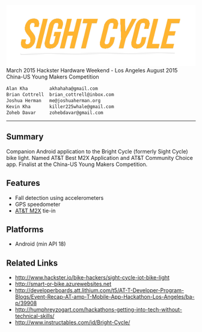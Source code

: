 ![Bright Cycle](assets/logo_transparent.png "Bright Cycle")
	March 2015
	Hackster Hardware Weekend - Los Angeles
	August 2015
	China-US Young Makers Competition

	Alan Kha        akhahaha@gmail.com
	Brian Cottrell	brian_cottrell@inbox.com
	Joshua Herman	me@joshuaherman.org
	Kevin Kha		killer225whale@gmail.com
	Zoheb Davar		zohebdavar@gmail.com
-------------------------------------------------------------------------------
Summary
---------------
Companion Android application to the Bright Cycle (formerly Sight Cycle) bike
light. Named AT&T Best M2X Application and AT&T Community Choice app. Finalist
at the China-US Young Makers Competition.

Features
---------------
 - Fall detection using accelerometers
 - GPS speedometer
 - [AT&T M2X](https://m2x.att.com) tie-in

Platforms
---------------
 - Android (min API 18)

Related Links
---------------
 - http://www.hackster.io/bike-hackers/sight-cycle-iot-bike-light
 - http://smart-or-bike.azurewebsites.net
 - http://developerboards.att.lithium.com/t5/AT-T-Developer-Program-Blogs/Event-Recap-AT-amp-T-Mobile-App-Hackathon-Los-Angeles/ba-p/39908
 - http://humphreyzogart.com/hackathons-getting-into-tech-without-technical-skills/
 - http://www.instructables.com/id/Bright-Cycle/
 
